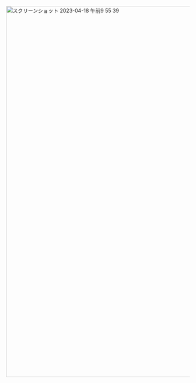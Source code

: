 <img width="1017" alt="スクリーンショット 2023-04-18 午前9 55 39" src="https://user-images.githubusercontent.com/87469023/232641587-c45ed8fa-4328-47bd-8c24-6a1a6166243a.png">
